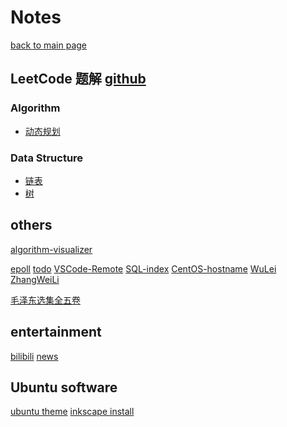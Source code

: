 
# Notes

[back to main page](/)

## LeetCode 题解 [github](https://github.com/CyC2018/CS-Notes/blob/master/notes/Leetcode%20%E9%A2%98%E8%A7%A3%20-%20%E7%9B%AE%E5%BD%95.md)

### Algorithm

<!-- - [双指针](https://github.com/CyC2018/CS-Notes/blob/master/notes/Leetcode%20%E9%A2%98%E8%A7%A3%20-%20%E5%8F%8C%E6%8C%87%E9%92%88.md) -->
<!-- - [排序](https://github.com/CyC2018/CS-Notes/blob/master/notes/Leetcode%20%E9%A2%98%E8%A7%A3%20-%20%E6%8E%92%E5%BA%8F.md) -->

- [动态规划](https://github.com/CyC2018/CS-Notes/blob/master/notes/Leetcode%20%E9%A2%98%E8%A7%A3%20-%20%E5%8A%A8%E6%80%81%E8%A7%84%E5%88%92.md)

### Data Structure

- [链表](https://github.com/CyC2018/CS-Notes/blob/master/notes/Leetcode%20%E9%A2%98%E8%A7%A3%20-%20%E9%93%BE%E8%A1%A8.md)
- [树](https://github.com/CyC2018/CS-Notes/blob/master/notes/Leetcode%20%E9%A2%98%E8%A7%A3%20-%20%E6%A0%91.md)

## others
[algorithm-visualizer](https://www.cs.usfca.edu/~galles/visualization/Algorithms.html)

[epoll](https://zhuanlan.zhihu.com/p/63179839)
[todo](todo)
[VSCode-Remote](vscode_remote)
[SQL-index](mysql_index)
[CentOS-hostname](centos_hostname)
[WuLei](https://www.zhihu.com/question/381189872/answer/1094141867)
[ZhangWeiLi](https://www.bilibili.com/video/av94911371?from=search&seid=7189483855001335153)

[毛泽东选集全五卷](https://www.bilibili.com/video/BV1gV41167x1)

## entertainment

[bilibili](https://t.bilibili.com)
[news](https://tophub.today/)

## Ubuntu software
[ubuntu theme](https://www.gnome-look.org/)
[inkscape install](https://code.launchpad.net/~inkscape.dev/+archive/ubuntu/stable/+packages)